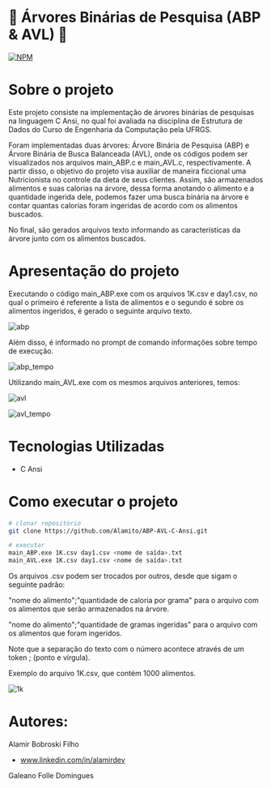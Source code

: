 # 🌳 Árvores Binárias de Pesquisa (ABP & AVL) 🌳
[![NPM](https://img.shields.io/github/license/Alamito/ABP-AVL-C-Ansi)](https://github.com/Alamito/ABP-AVL-C-Ansi/blob/main/LICENCE)
# Sobre o projeto
Este projeto consiste na implementação de árvores binárias de pesquisas na linguagem C Ansi, no qual foi avaliada na disciplina de Estrutura de Dados do Curso de Engenharia da Computação pela UFRGS.
  
Foram implementadas duas árvores: Árvore Binária de Pesquisa (ABP) e Árvore Binária de Busca Balanceada (AVL), onde os códigos podem ser visualizados nos arquivos main_ABP.c e main_AVL.c, respectivamente. A partir disso, o objetivo do projeto visa auxiliar de maneira ficcional uma Nutricionista no controle da dieta de seus clientes. Assim, são armazenados alimentos e suas calorias na árvore, dessa forma anotando o alimento e a quantidade ingerida dele, podemos fazer uma busca binária na árvore e contar quantas calorias foram ingeridas de acordo com os alimentos buscados.

No final, são gerados arquivos texto informando as características da árvore junto com os alimentos buscados.

# Apresentação do projeto
Executando o código main_ABP.exe com os arquivos 1K.csv e day1.csv, no qual o primeiro é referente a lista de alimentos e o segundo é sobre os alimentos ingeridos, é gerado o seguinte arquivo texto.

![abp](https://user-images.githubusercontent.com/102616676/194928208-1fdb176c-b0f6-477c-bd8d-8cc7fcca9efa.png)

Além disso, é informado no prompt de comando informações sobre tempo de execução.

![abp_tempo](https://user-images.githubusercontent.com/102616676/194932731-ad5a266c-6556-4cca-9282-334e28e3fc5f.png)


Utilizando main_AVL.exe com os mesmos arquivos anteriores, temos:

![avl](https://user-images.githubusercontent.com/102616676/194929279-bf1c4621-9354-421f-ba9c-167689860397.png)


![avl_tempo](https://user-images.githubusercontent.com/102616676/194929049-1c3550f6-583e-4525-ac76-020ca373b14f.png)

# Tecnologias Utilizadas
- C Ansi

# Como executar o projeto
```bash
# clonar repositório
git clone https://github.com/Alamito/ABP-AVL-C-Ansi.git

# executar
main_ABP.exe 1K.csv day1.csv <nome de saída>.txt
main_AVL.exe 1K.csv day1.csv <nome de saída>.txt
```
Os arquivos .csv podem ser trocados por outros, desde que sigam o seguinte padrão:

"nome do alimento";"quantidade de caloria por grama" para o arquivo com os alimentos que serão armazenados na árvore.
  
"nome do alimento";"quantidade de gramas ingeridas" para o arquivo com os alimentos que foram ingeridos.

Note que a separação do texto com o número acontece através de um token ; (ponto e vírgula).

Exemplo do arquivo 1K.csv, que contém 1000 alimentos.

![1k](https://user-images.githubusercontent.com/102616676/194931884-ac55ad66-5b1b-4f05-bb5a-723248316fb1.png)

# Autores: 
Alamir Bobroski Filho 
- www.linkedin.com/in/alamirdev

Galeano Folle Domingues 
